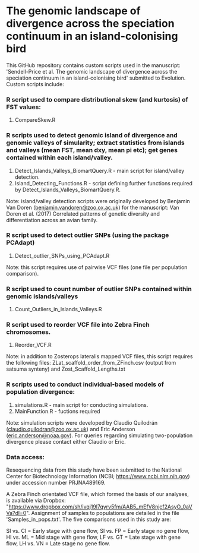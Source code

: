 # The genomic landscape of divergence across the speciation continuum in an island-colonising bird

This GitHub repository contains custom scripts used in the manuscript: 'Sendell-Price et al. The genomic landscape of divergence across the speciation continuum in an island-colonising bird' submitted to Evolution. Custom scripts include:

### R script used to compare distributional skew (and kurtosis) of FST values:
1) CompareSkew.R  

### R scripts used to detect genomic island of divergence and genomic valleys of simularity; extract statistics from islands and valleys (mean FST, mean dxy, mean pi etc); get genes contained within each island/valley. 
1) Detect_Islands_Valleys_BiomartQuery.R - main script for island/valley detection.
2) Island_Detecting_Functions.R - script defining further functions required by Detect_Islands_Valleys_BiomartQuery.R.

Note: island/valley detection scripts were originally developed by Benjamin Van Doren (benjamin.vandoren@zoo.ox.ac.uk) for the manuscript: Van Doren et al. (2017) Correlated patterns of genetic diversity and differentiation across an avian family.

### R script used to detect outlier SNPs (using the package PCAdapt)
1) Detect_outlier_SNPs_using_PCAdapt.R

Note: this script requires use of pairwise VCF files (one file per population comparison).

### R script used to count number of outlier SNPs contained within genomic islands/valleys
1) Count_Outliers_in_Islands_Valleys.R

### R script used to reorder VCF file into Zebra Finch chromosomes.
1) Reorder_VCF.R

Note: in addition to Zosterops lateralis mapped VCF files, this script requires the following files: ZLat_scaffold_order_from_ZFinch.csv (output from satsuma synteny) and Zost_Scaffold_Lengths.txt 

### R scripts used to conduct individual-based models of population divergence:
1) simulations.R - main script for conducting simulations.
2) MainFunction.R - fuctions required 

Note: simulation scripts were developed by Claudio Quilodrán (claudio.quilodran@zoo.ox.ac.uk) and Eric Anderson (eric.anderson@noaa.gov). For queries regarding simulating two-population divergence please contact either Claudio or Eric. 

### Data access:
Resequencing data from this study have been submitted to the National Center for Biotechnology Information (NCBI; https://www.ncbi.nlm.nih.gov) under accession number PRJNA489169. 

A Zebra Finch orientated VCF file, which formed the basis of our analyses, is available via Dropbox: "https://www.dropbox.com/sh/ivqj19l7qyrv5fm/AAB5_mEfV8njcf2AsyO_0aVVa?dl=0". Assignment of samples to populations are detailed in the file 'Samples_in_pops.txt'. The five comparisons used in this study are:

SI vs. CI = Early stage with gene flow, SI vs. FP = Early stage no gene flow, HI vs. ML = Mid stage with gene flow, LF vs. GT = Late stage with gene flow, LH vs. VN = Late stage no gene flow.
